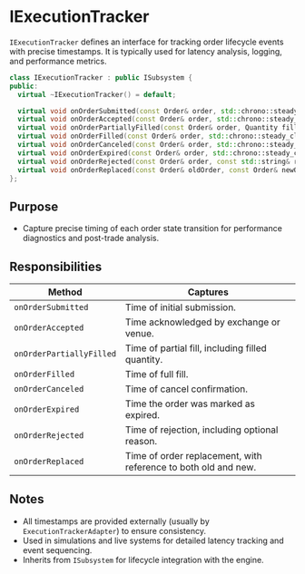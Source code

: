 # IExecutionTracker

`IExecutionTracker` defines an interface for tracking order lifecycle events with precise timestamps. It is typically used for latency analysis, logging, and performance metrics.

```cpp
class IExecutionTracker : public ISubsystem {
public:
  virtual ~IExecutionTracker() = default;

  virtual void onOrderSubmitted(const Order& order, std::chrono::steady_clock::time_point ts) = 0;
  virtual void onOrderAccepted(const Order& order, std::chrono::steady_clock::time_point ts) = 0;
  virtual void onOrderPartiallyFilled(const Order& order, Quantity fillQty, std::chrono::steady_clock::time_point ts) = 0;
  virtual void onOrderFilled(const Order& order, std::chrono::steady_clock::time_point ts) = 0;
  virtual void onOrderCanceled(const Order& order, std::chrono::steady_clock::time_point ts) = 0;
  virtual void onOrderExpired(const Order& order, std::chrono::steady_clock::time_point ts) = 0;
  virtual void onOrderRejected(const Order& order, const std::string& reason, std::chrono::steady_clock::time_point ts) = 0;
  virtual void onOrderReplaced(const Order& oldOrder, const Order& newOrder, std::chrono::steady_clock::time_point ts) = 0;
};
```

## Purpose

* Capture precise timing of each order state transition for performance diagnostics and post-trade analysis.

## Responsibilities

| Method                   | Captures                                                       |
| ------------------------ | -------------------------------------------------------------- |
| `onOrderSubmitted`       | Time of initial submission.                                    |
| `onOrderAccepted`        | Time acknowledged by exchange or venue.                        |
| `onOrderPartiallyFilled` | Time of partial fill, including filled quantity.               |
| `onOrderFilled`          | Time of full fill.                                             |
| `onOrderCanceled`        | Time of cancel confirmation.                                   |
| `onOrderExpired`         | Time the order was marked as expired.                          |
| `onOrderRejected`        | Time of rejection, including optional reason.                  |
| `onOrderReplaced`        | Time of order replacement, with reference to both old and new. |

## Notes

* All timestamps are provided externally (usually by `ExecutionTrackerAdapter`) to ensure consistency.
* Used in simulations and live systems for detailed latency tracking and event sequencing.
* Inherits from `ISubsystem` for lifecycle integration with the engine.
